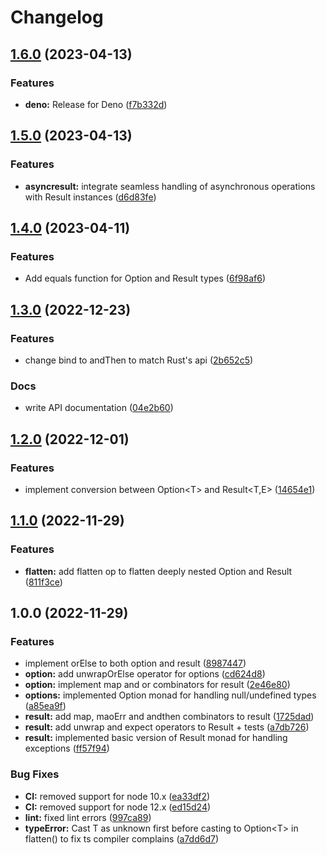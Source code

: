# Changelog

## [1.6.0](https://github.com/gum-tech/flow-ts/compare/v1.5.0...v1.6.0) (2023-04-13)


### Features

* **deno:** Release for Deno ([f7b332d](https://github.com/gum-tech/flow-ts/commit/f7b332d9c52d209d547e1456875ae721b670be00))

## [1.5.0](https://github.com/gum-tech/flow-ts/compare/v1.4.0...v1.5.0) (2023-04-13)


### Features

* **asyncresult:** integrate seamless handling of asynchronous operations with Result instances ([d6d83fe](https://github.com/gum-tech/flow-ts/commit/d6d83fe70ed2cdbdaa7e8e6c26206e6db6fb198f))

## [1.4.0](https://github.com/gum-tech/flow-ts/compare/v1.3.0...v1.4.0) (2023-04-11)


### Features

* Add equals function for Option and Result types ([6f98af6](https://github.com/gum-tech/flow-ts/commit/6f98af6320190c7ab265adf8be62df9b9950d481))

## [1.3.0](https://github.com/gum-tech/flow-ts/compare/v1.2.0...v1.3.0) (2022-12-23)


### Features
* change bind to andThen to match Rust's api ([2b652c5](https://github.com/gum-tech/flow-ts/commit/2b652c5e4567c0f521609184d8f791807aa4f1ca))

### Docs
* write API documentation ([04e2b60](https://github.com/gum-tech/flow-ts/commit/04e2b60022445bd72b1a09e2e85919b70ad8dcf4))

## [1.2.0](https://github.com/gum-tech/flow-ts/compare/v1.1.0...v1.2.0) (2022-12-01)


### Features

* implement conversion between Option&lt;T&gt; and Result<T,E> ([14654e1](https://github.com/gum-tech/flow-ts/commit/14654e16a494120f930abf8f14cf4fc998cc1f41))

## [1.1.0](https://github.com/gum-tech/flow-ts/compare/v1.0.0...v1.1.0) (2022-11-29)


### Features

* **flatten:** add flatten op to flatten deeply nested Option and Result ([811f3ce](https://github.com/gum-tech/flow-ts/commit/811f3ce8c4267f9716d9375413aee08d459f6d9d))

## 1.0.0 (2022-11-29)


### Features

* implement orElse to both option and result ([8987447](https://github.com/gum-tech/flow-ts/commit/8987447b3e38ad0b0e68785634ded2e95708305d))
* **option:** add unwrapOrElse operator for options ([cd624d8](https://github.com/gum-tech/flow-ts/commit/cd624d81240ecbc0bf2eee52db6f464cb9674ad1))
* **option:** implement map and or combinators for result ([2e46e80](https://github.com/gum-tech/flow-ts/commit/2e46e805abcbb2fd64aee7f6702f00ee3279dc78))
* **options:** implemented Option monad for handling null/undefined types ([a85ea9f](https://github.com/gum-tech/flow-ts/commit/a85ea9fd0bf2ec0caf66ca3fd10830b81f6f0160))
* **result:** add map, maoErr and andthen combinators to result ([1725dad](https://github.com/gum-tech/flow-ts/commit/1725dad8e5789ddcf4198c6fca927b08d01a00b7))
* **result:** add unwrap and expect  operators to Result + tests ([a7db726](https://github.com/gum-tech/flow-ts/commit/a7db72601f5284c65c8bc2e9998e002b46e2055a))
* **result:** implemented basic version of Result monad for handling exceptions ([ff57f94](https://github.com/gum-tech/flow-ts/commit/ff57f9499915c52f919e490678a2138e10e86e07))


### Bug Fixes

* **CI:** removed support for node 10.x ([ea33df2](https://github.com/gum-tech/flow-ts/commit/ea33df2765215abe97beb6057ed5bc85f9f1489b))
* **CI:** removed support for node 12.x ([ed15d24](https://github.com/gum-tech/flow-ts/commit/ed15d249ef74abedb765109be7d85d043a8f78e4))
* **lint:** fixed lint errors ([997ca89](https://github.com/gum-tech/flow-ts/commit/997ca8928e1fbaf39f86af47aa882fb9b877cf8e))
* **typeError:** Cast T as unknown first before casting to Option&lt;T&gt; in flatten() to fix ts compiler complains ([a7dd6d7](https://github.com/gum-tech/flow-ts/commit/a7dd6d7df52fd29454bdce5638da6b0c4c7bd8fe))
